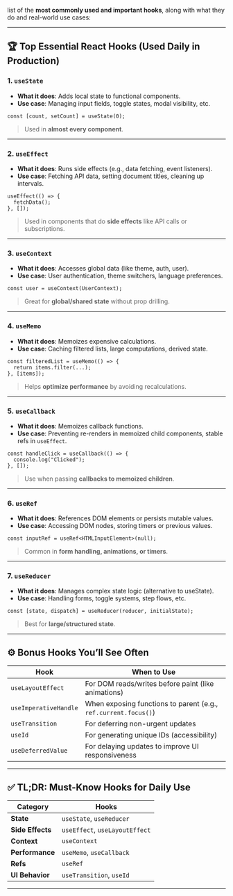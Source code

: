 list of the **most commonly used and important hooks**, along with what they do and real-world use cases:

---

## 🏆 Top Essential React Hooks (Used Daily in Production)

### 1. **`useState`**

* **What it does**: Adds local state to functional components.
* **Use case**: Managing input fields, toggle states, modal visibility, etc.

```tsx
const [count, setCount] = useState(0);
```

> Used in **almost every component**.

---

### 2. **`useEffect`**

* **What it does**: Runs side effects (e.g., data fetching, event listeners).
* **Use case**: Fetching API data, setting document titles, cleaning up intervals.

```tsx
useEffect(() => {
  fetchData();
}, []);
```

> Used in components that do **side effects** like API calls or subscriptions.

---

### 3. **`useContext`**

* **What it does**: Accesses global data (like theme, auth, user).
* **Use case**: User authentication, theme switchers, language preferences.

```tsx
const user = useContext(UserContext);
```

> Great for **global/shared state** without prop drilling.

---

### 4. **`useMemo`**

* **What it does**: Memoizes expensive calculations.
* **Use case**: Caching filtered lists, large computations, derived state.

```tsx
const filteredList = useMemo(() => {
  return items.filter(...);
}, [items]);
```

> Helps **optimize performance** by avoiding recalculations.

---

### 5. **`useCallback`**

* **What it does**: Memoizes callback functions.
* **Use case**: Preventing re-renders in memoized child components, stable refs in `useEffect`.

```tsx
const handleClick = useCallback(() => {
  console.log("Clicked");
}, []);
```

> Use when passing **callbacks to memoized children**.

---

### 6. **`useRef`**

* **What it does**: References DOM elements or persists mutable values.
* **Use case**: Accessing DOM nodes, storing timers or previous values.

```tsx
const inputRef = useRef<HTMLInputElement>(null);
```

> Common in **form handling, animations, or timers**.

---

### 7. **`useReducer`**

* **What it does**: Manages complex state logic (alternative to useState).
* **Use case**: Handling forms, toggle systems, step flows, etc.

```tsx
const [state, dispatch] = useReducer(reducer, initialState);
```

> Best for **large/structured state**.

---

## ⚙️ Bonus Hooks You’ll See Often

| Hook                  | When to Use                                                     |
| --------------------- | --------------------------------------------------------------- |
| `useLayoutEffect`     | For DOM reads/writes before paint (like animations)             |
| `useImperativeHandle` | When exposing functions to parent (e.g., `ref.current.focus()`) |
| `useTransition`       | For deferring non-urgent updates                                |
| `useId`               | For generating unique IDs (accessibility)                       |
| `useDeferredValue`    | For delaying updates to improve UI responsiveness               |

---

## ✅ TL;DR: Must-Know Hooks for Daily Use

| Category         | Hooks                          |
| ---------------- | ------------------------------ |
| **State**        | `useState`, `useReducer`       |
| **Side Effects** | `useEffect`, `useLayoutEffect` |
| **Context**      | `useContext`                   |
| **Performance**  | `useMemo`, `useCallback`       |
| **Refs**         | `useRef`                       |
| **UI Behavior**  | `useTransition`, `useId`       |

---

